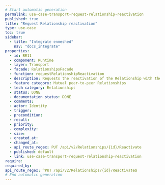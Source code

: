 ```yaml
---
# Start automatic generation
permalink: use-case-transport-request-relationship-reactivation
published: true
title: "Request Relationship reactivation"
type: use-case
toc: true
sidebar:
  - title: "Integrate enmeshed"
    nav: "docs_integrate"
properties:
  - id: RR11
  - component: Runtime
  - layer: Transport
  - facade: RelationshipsFacade
  - function: requestRelationshipReactivation
  - description: Requests the reactivation of the Relationship with the given `relationshipId`.
  - feature category: Mutual peer-to-peer Relationships
  - tech category: Relationships
  - status: DONE
  - documentation status: DONE
  - comments:
  - actor: Identity
  - trigger:
  - precondition:
  - result:
  - priority:
  - complexity:
  - size:
  - created_at:
  - changed_at:
  - api_route_regex: PUT /api/v2/Relationships/{id}/Reactivate
  - published: default
  - link: use-case-transport-request-relationship-reactivation
require:
required_by:
api_route_regex: ^PUT /api/v2/Relationships/{id}/Reactivate$
# End automatic generation
---
```

